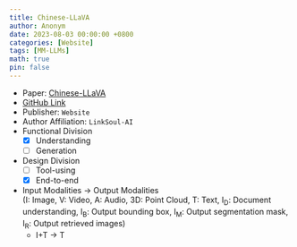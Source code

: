 ```yaml
---
title: Chinese-LLaVA
author: Anonym
date: 2023-08-03 00:00:00 +0800
categories: [Website]
tags: [MM-LLMs]
math: true
pin: false
---
```


- Paper: [Chinese-LLaVA](https://huggingface.co/spaces/LinkSoul/Chinese-LLaVa)
- [GitHub Link](https://github.com/LinkSoul-AI/Chinese-LLaVA)
- Publisher: `Website`
- Author Affiliation: `LinkSoul-AI`
- Functional Division
  + [x] Understanding
  + [ ] Generation
- Design Division
  + [ ] Tool-using
  + [x] End-to-end
- Input Modalities $\rightarrow$ Output Modalities <br />(I: Image, V: Video, A: Audio, 3D: Point Cloud, T: Text, I<sub>D</sub>: Document understanding, I<sub>B</sub>: Output bounding box, I<sub>M</sub>: Output segmentation mask, I<sub>R</sub>: Output retrieved images)
  + I+T $\rightarrow$ T
